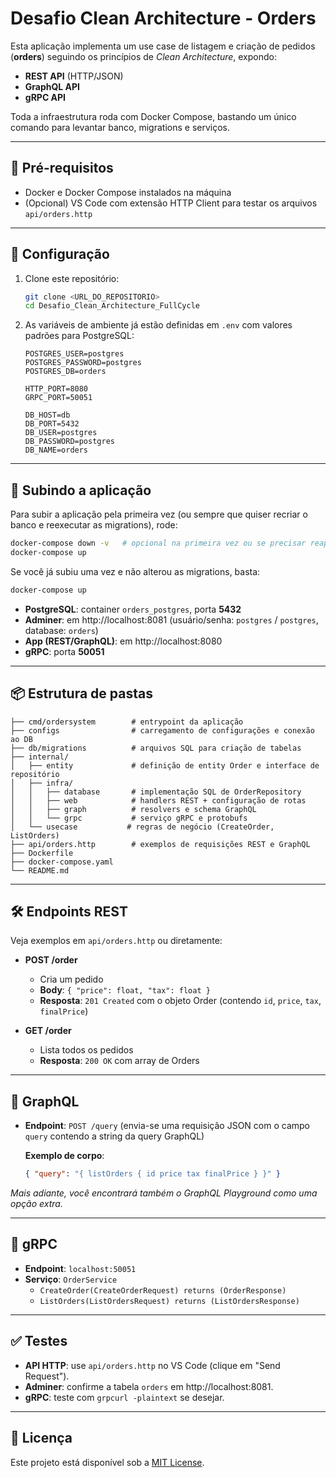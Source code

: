 # Desafio Clean Architecture - Orders

Esta aplicação implementa um use case de listagem e criação de pedidos (**orders**) seguindo os princípios de *Clean Architecture*, expondo:

- **REST API** (HTTP/JSON)
- **GraphQL API**
- **gRPC API**

Toda a infraestrutura roda com Docker Compose, bastando um único comando para levantar banco, migrations e serviços.

---

## 🚀 Pré-requisitos

- Docker e Docker Compose instalados na máquina
- (Opcional) VS Code com extensão HTTP Client para testar os arquivos `api/orders.http`

---

## 🔧 Configuração

1. Clone este repositório:
   ```bash
   git clone <URL_DO_REPOSITORIO>
   cd Desafio_Clean_Architecture_FullCycle
   ```

2. As variáveis de ambiente já estão definidas em `.env` com valores padrões para PostgreSQL:
   ```dotenv
   POSTGRES_USER=postgres
   POSTGRES_PASSWORD=postgres
   POSTGRES_DB=orders

   HTTP_PORT=8080
   GRPC_PORT=50051

   DB_HOST=db
   DB_PORT=5432
   DB_USER=postgres
   DB_PASSWORD=postgres
   DB_NAME=orders
   ```

---

## 🐳 Subindo a aplicação

Para subir a aplicação pela primeira vez (ou sempre que quiser recriar o banco e reexecutar as migrations), rode:
```bash
docker-compose down -v   # opcional na primeira vez ou se precisar reaplicar migrations
docker-compose up
```

Se você já subiu uma vez e não alterou as migrations, basta:
```bash
docker-compose up
```

- **PostgreSQL**: container `orders_postgres`, porta **5432**
- **Adminer**: em http://localhost:8081 (usuário/senha: `postgres` / `postgres`, database: `orders`)
- **App (REST/GraphQL)**: em http://localhost:8080
- **gRPC**: porta **50051**

---

## 📦 Estrutura de pastas

```
├── cmd/ordersystem        # entrypoint da aplicação
├── configs                # carregamento de configurações e conexão ao DB
├── db/migrations          # arquivos SQL para criação de tabelas
├── internal/
│   ├── entity             # definição de entity Order e interface de repositório
│   ├── infra/
│   │   ├── database       # implementação SQL de OrderRepository
│   │   ├── web            # handlers REST + configuração de rotas
│   │   ├── graph          # resolvers e schema GraphQL
│   │   └── grpc           # serviço gRPC e protobufs
│   └── usecase           # regras de negócio (CreateOrder, ListOrders)
├── api/orders.http        # exemplos de requisições REST e GraphQL
├── Dockerfile
├── docker-compose.yaml
└── README.md
```

---

## 🛠️ Endpoints REST

Veja exemplos em `api/orders.http` ou diretamente:

- **POST /order**
  - Cria um pedido
  - **Body**: `{ "price": float, "tax": float }`
  - **Resposta**: `201 Created` com o objeto Order (contendo `id`, `price`, `tax`, `finalPrice`)

- **GET /order**
  - Lista todos os pedidos
  - **Resposta**: `200 OK` com array de Orders

---

## 🧩 GraphQL

- **Endpoint**: `POST /query` (envia-se uma requisição JSON com o campo `query` contendo a string da query GraphQL)

  **Exemplo de corpo**:
  ```json
  { "query": "{ listOrders { id price tax finalPrice } }" }
  ```

*Mais adiante, você encontrará também o GraphQL Playground como uma opção extra.*

---

## 📡 gRPC

- **Endpoint**: `localhost:50051`
- **Serviço**: `OrderService`
  - `CreateOrder(CreateOrderRequest) returns (OrderResponse)`
  - `ListOrders(ListOrdersRequest) returns (ListOrdersResponse)`


---

## ✅ Testes

- **API HTTP**: use `api/orders.http` no VS Code (clique em "Send Request").
- **Adminer**: confirme a tabela `orders` em http://localhost:8081.
- **gRPC**: teste com `grpcurl -plaintext` se desejar.

---

## 📄 Licença

Este projeto está disponível sob a [MIT License](LICENSE).
